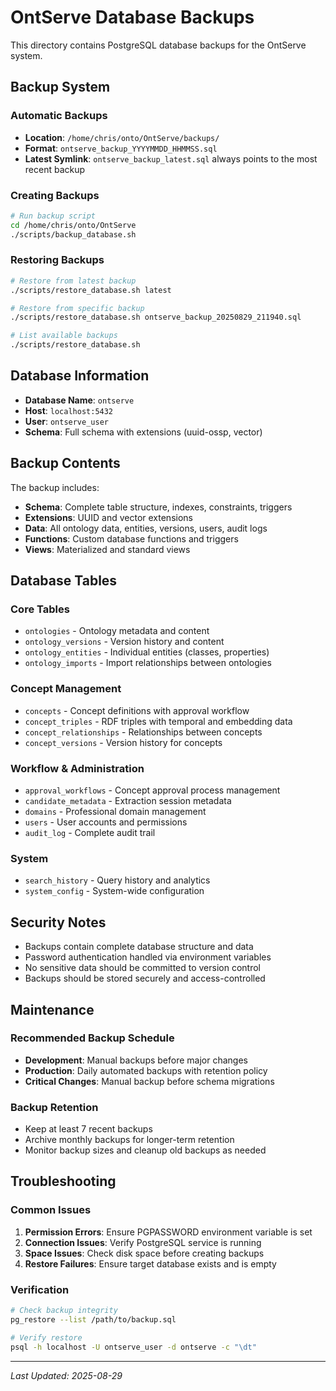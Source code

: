 # OntServe Database Backups

This directory contains PostgreSQL database backups for the OntServe system.

## Backup System

### Automatic Backups
- **Location**: `/home/chris/onto/OntServe/backups/`
- **Format**: `ontserve_backup_YYYYMMDD_HHMMSS.sql`
- **Latest Symlink**: `ontserve_backup_latest.sql` always points to the most recent backup

### Creating Backups

```bash
# Run backup script
cd /home/chris/onto/OntServe
./scripts/backup_database.sh
```

### Restoring Backups

```bash
# Restore from latest backup
./scripts/restore_database.sh latest

# Restore from specific backup
./scripts/restore_database.sh ontserve_backup_20250829_211940.sql

# List available backups
./scripts/restore_database.sh
```

## Database Information

- **Database Name**: `ontserve`
- **Host**: `localhost:5432`
- **User**: `ontserve_user`
- **Schema**: Full schema with extensions (uuid-ossp, vector)

## Backup Contents

The backup includes:
- **Schema**: Complete table structure, indexes, constraints, triggers
- **Extensions**: UUID and vector extensions
- **Data**: All ontology data, entities, versions, users, audit logs
- **Functions**: Custom database functions and triggers
- **Views**: Materialized and standard views

## Database Tables

### Core Tables
- `ontologies` - Ontology metadata and content
- `ontology_versions` - Version history and content
- `ontology_entities` - Individual entities (classes, properties)
- `ontology_imports` - Import relationships between ontologies

### Concept Management  
- `concepts` - Concept definitions with approval workflow
- `concept_triples` - RDF triples with temporal and embedding data
- `concept_relationships` - Relationships between concepts
- `concept_versions` - Version history for concepts

### Workflow & Administration
- `approval_workflows` - Concept approval process management
- `candidate_metadata` - Extraction session metadata
- `domains` - Professional domain management
- `users` - User accounts and permissions
- `audit_log` - Complete audit trail

### System
- `search_history` - Query history and analytics
- `system_config` - System-wide configuration

## Security Notes

- Backups contain complete database structure and data
- Password authentication handled via environment variables
- No sensitive data should be committed to version control
- Backups should be stored securely and access-controlled

## Maintenance

### Recommended Backup Schedule
- **Development**: Manual backups before major changes
- **Production**: Daily automated backups with retention policy
- **Critical Changes**: Manual backup before schema migrations

### Backup Retention
- Keep at least 7 recent backups
- Archive monthly backups for longer-term retention
- Monitor backup sizes and cleanup old backups as needed

## Troubleshooting

### Common Issues
1. **Permission Errors**: Ensure PGPASSWORD environment variable is set
2. **Connection Issues**: Verify PostgreSQL service is running
3. **Space Issues**: Check disk space before creating backups
4. **Restore Failures**: Ensure target database exists and is empty

### Verification
```bash
# Check backup integrity
pg_restore --list /path/to/backup.sql

# Verify restore
psql -h localhost -U ontserve_user -d ontserve -c "\dt"
```

---
*Last Updated: 2025-08-29*